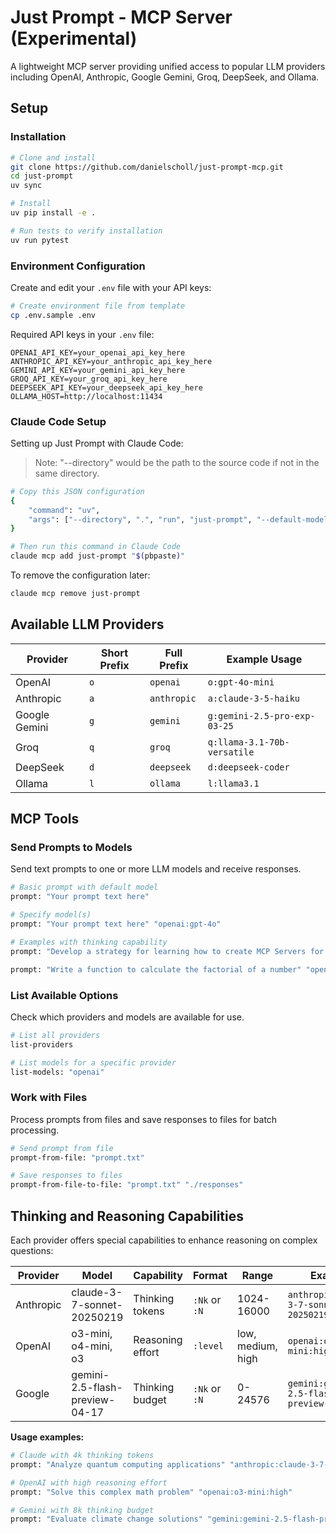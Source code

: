 # Just Prompt - MCP Server (Experimental)

A lightweight MCP server providing unified access to popular LLM providers including OpenAI, Anthropic, Google Gemini, Groq, DeepSeek, and Ollama.

## Setup

### Installation

```bash
# Clone and install
git clone https://github.com/danielscholl/just-prompt-mcp.git
cd just-prompt
uv sync

# Install
uv pip install -e .

# Run tests to verify installation
uv run pytest
```

### Environment Configuration

Create and edit your `.env` file with your API keys:

```bash
# Create environment file from template
cp .env.sample .env
```

Required API keys in your `.env` file:
```
OPENAI_API_KEY=your_openai_api_key_here
ANTHROPIC_API_KEY=your_anthropic_api_key_here
GEMINI_API_KEY=your_gemini_api_key_here
GROQ_API_KEY=your_groq_api_key_here
DEEPSEEK_API_KEY=your_deepseek_api_key_here
OLLAMA_HOST=http://localhost:11434
```

### Claude Code Setup

Setting up Just Prompt with Claude Code:

> Note: "--directory" would be the path to the source code if not in the same directory.

```bash
# Copy this JSON configuration
{
    "command": "uv",
    "args": ["--directory", ".", "run", "just-prompt", "--default-models", "anthropic:claude-3-7-sonnet-20250219"]
}

# Then run this command in Claude Code
claude mcp add just-prompt "$(pbpaste)"
```

To remove the configuration later:
```bash
claude mcp remove just-prompt
```

## Available LLM Providers

| Provider | Short Prefix | Full Prefix | Example Usage |
|----------|--------------|-------------|--------------|
| OpenAI   | `o`          | `openai`    | `o:gpt-4o-mini` |
| Anthropic | `a`         | `anthropic` | `a:claude-3-5-haiku` |
| Google Gemini | `g`     | `gemini`    | `g:gemini-2.5-pro-exp-03-25` |
| Groq     | `q`          | `groq`      | `q:llama-3.1-70b-versatile` |
| DeepSeek | `d`          | `deepseek`  | `d:deepseek-coder` |
| Ollama   | `l`          | `ollama`    | `l:llama3.1` |

## MCP Tools

### Send Prompts to Models

Send text prompts to one or more LLM models and receive responses.

```bash
# Basic prompt with default model
prompt: "Your prompt text here"

# Specify model(s)
prompt: "Your prompt text here" "openai:gpt-4o"

# Examples with thinking capability
prompt: "Develop a strategy for learning how to create MCP Servers for AI" "anthropic:claude-3-7-sonnet-20250219:4k"

prompt: "Write a function to calculate the factorial of a number" "openai:o4-mini:high"
```

### List Available Options

Check which providers and models are available for use.

```bash
# List all providers
list-providers

# List models for a specific provider
list-models: "openai"
```

### Work with Files

Process prompts from files and save responses to files for batch processing.

```bash
# Send prompt from file
prompt-from-file: "prompt.txt"

# Save responses to files
prompt-from-file-to-file: "prompt.txt" "./responses"
```

## Thinking and Reasoning Capabilities

Each provider offers special capabilities to enhance reasoning on complex questions:

| Provider | Model | Capability | Format | Range | Example |
|----------|-------|------------|--------|-------|---------|
| Anthropic | claude-3-7-sonnet-20250219 | Thinking tokens | `:Nk` or `:N` | 1024-16000 | `anthropic:claude-3-7-sonnet-20250219:4k` |
| OpenAI | o3-mini, o4-mini, o3 | Reasoning effort | `:level` | low, medium, high | `openai:o3-mini:high` |
| Google | gemini-2.5-flash-preview-04-17 | Thinking budget | `:Nk` or `:N` | 0-24576 | `gemini:gemini-2.5-flash-preview-04-17:4k` |

**Usage examples:**
```bash
# Claude with 4k thinking tokens
prompt: "Analyze quantum computing applications" "anthropic:claude-3-7-sonnet-20250219:4k"

# OpenAI with high reasoning effort
prompt: "Solve this complex math problem" "openai:o3-mini:high"

# Gemini with 8k thinking budget
prompt: "Evaluate climate change solutions" "gemini:gemini-2.5-flash-preview-04-17:8k"
```